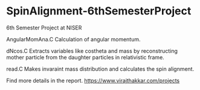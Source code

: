 # SpinAlignment-6thSemesterProject
6th Semester Project at NISER

AngularMomAna.C
Calculation of angular momentum.

dNcos.C
Extracts variables like costheta and mass by reconstructing mother particle from the daughter particles in relativistic frame.

read.C
Makes invaraint mass distribution and calculates the spin alignment.

Find more details in the report. 
https://www.virajthakkar.com/projects

